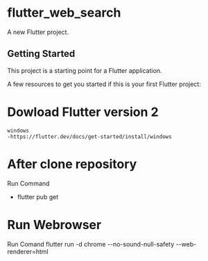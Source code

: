 # flutter_web_search

A new Flutter project.

## Getting Started

This project is a starting point for a Flutter application.

A few resources to get you started if this is your first Flutter project:

# Dowload Flutter version 2
    windows
    -https://flutter.dev/docs/get-started/install/windows

# After clone repository
Run Command
- flutter pub get

# Run Webrowser
Run Comand
flutter run -d chrome --no-sound-null-safety --web-renderer=html

